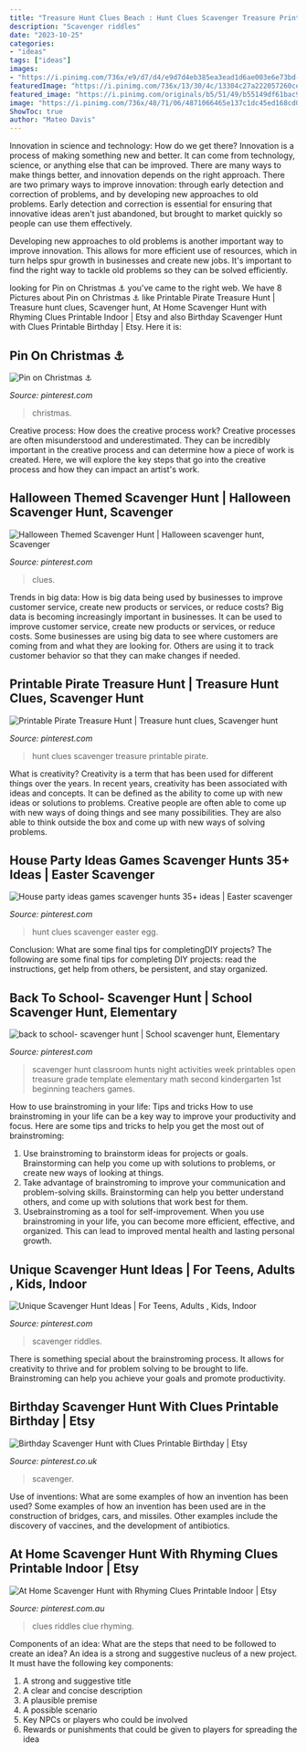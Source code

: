 ```yaml
---
title: "Treasure Hunt Clues Beach : Hunt Clues Scavenger Treasure Printable Pirate"
description: "Scavenger riddles"
date: "2023-10-25"
categories:
- "ideas"
tags: ["ideas"]
images:
- "https://i.pinimg.com/736x/e9/d7/d4/e9d7d4eb385ea3ead1d6ae003e6e73bd--school-scavenger-hunts-classroom-scavenger-hunt.jpg"
featuredImage: "https://i.pinimg.com/736x/13/30/4c/13304c27a222057260cebfe4445afa9b.jpg"
featured_image: "https://i.pinimg.com/originals/b5/51/49/b55149df61bac92e4e98c341dfabc6f5.png"
image: "https://i.pinimg.com/736x/48/71/06/4871066465e137c1dc45ed168cd08b9d.jpg"
ShowToc: true
author: "Mateo Davis"
---
```



Innovation in science and technology: How do we get there?
Innovation is a process of making something new and better. It can come from technology, science, or anything else that can be improved. There are many ways to make things better, and innovation depends on the right approach.
There are two primary ways to improve innovation: through early detection and correction of problems, and by developing new approaches to old problems. Early detection and correction is essential for ensuring that innovative ideas aren't just abandoned, but brought to market quickly so people can use them effectively.

Developing new approaches to old problems is another important way to improve innovation. This allows for more efficient use of resources, which in turn helps spur growth in businesses and create new jobs. It's important to find the right way to tackle old problems so they can be solved efficiently.

	

		
looking for Pin on Christmas ⚓️ you've came to the right web. We have 8 Pictures about Pin on Christmas ⚓️ like Printable Pirate Treasure Hunt | Treasure hunt clues, Scavenger hunt, At Home Scavenger Hunt with Rhyming Clues Printable Indoor | Etsy and also Birthday Scavenger Hunt with Clues Printable Birthday | Etsy. Here it is:
		
    
## Pin On Christmas ⚓️

<img loading=lazy src="https://i.pinimg.com/736x/61/67/19/6167191bc6db9e0cc79b44cfed64f989.jpg" onerror="this.onerror=null;this.src='https://tse2.mm.bing.net/th?id=OIP.8jccNAhUrvm7bVvbwT_TtwHaMm&amp;pid=15.1';" alt="Pin on Christmas ⚓️">

_Source: pinterest.com_

>christmas. 

	

Creative process: How does the creative process work?
Creative processes are often misunderstood and underestimated. They can be incredibly important in the creative process and can determine how a piece of work is created. Here, we will explore the key steps that go into the creative process and how they can impact an artist's work.

    
## Halloween Themed Scavenger Hunt | Halloween Scavenger Hunt, Scavenger

<img loading=lazy src="https://i.pinimg.com/originals/b5/51/49/b55149df61bac92e4e98c341dfabc6f5.png" onerror="this.onerror=null;this.src='https://tse4.mm.bing.net/th?id=OIP.1C-OiOUJipgxTf3Xr8g3ZgHaLG&amp;pid=15.1';" alt="Halloween Themed Scavenger Hunt | Halloween scavenger hunt, Scavenger">

_Source: pinterest.com_

>clues. 

	

Trends in big data: How is big data being used by businesses to improve customer service, create new products or services, or reduce costs?
Big data is becoming increasingly important in businesses. It can be used to improve customer service, create new products or services, or reduce costs. Some businesses are using big data to see where customers are coming from and what they are looking for. Others are using it to track customer behavior so that they can make changes if needed.

    
## Printable Pirate Treasure Hunt | Treasure Hunt Clues, Scavenger Hunt

<img loading=lazy src="https://i.pinimg.com/736x/13/30/4c/13304c27a222057260cebfe4445afa9b.jpg" onerror="this.onerror=null;this.src='https://tse1.mm.bing.net/th?id=OIP.KVNeaUHwko7i186hW0SC5gHaKc&amp;pid=15.1';" alt="Printable Pirate Treasure Hunt | Treasure hunt clues, Scavenger hunt">

_Source: pinterest.com_

>hunt clues scavenger treasure printable pirate. 

	

What is creativity?
Creativity is a term that has been used for different things over the years. In recent years, creativity has been associated with ideas and concepts. It can be defined as the ability to come up with new ideas or solutions to problems. Creative people are often able to come up with new ways of doing things and see many possibilities. They are also able to think outside the box and come up with new ways of solving problems.

    
## House Party Ideas Games Scavenger Hunts 35+ Ideas | Easter Scavenger

<img loading=lazy src="https://i.pinimg.com/736x/de/db/cf/dedbcf6532ed59b2c1e05cc85728201c.jpg" onerror="this.onerror=null;this.src='https://tse1.mm.bing.net/th?id=OIP.vWzZswNhoii4MGHwEmYk4QAAAA&amp;pid=15.1';" alt="House party ideas games scavenger hunts 35+ ideas | Easter scavenger">

_Source: pinterest.com_

>hunt clues scavenger easter egg. 

	

Conclusion: What are some final tips for completingDIY projects?
The following are some final tips for completing DIY projects: read the instructions, get help from others, be persistent, and stay organized.

    
## Back To School- Scavenger Hunt | School Scavenger Hunt, Elementary

<img loading=lazy src="https://i.pinimg.com/736x/e9/d7/d4/e9d7d4eb385ea3ead1d6ae003e6e73bd--school-scavenger-hunts-classroom-scavenger-hunt.jpg" onerror="this.onerror=null;this.src='https://tse2.mm.bing.net/th?id=OIP.UUkrk8WTTBh7OSHFjtp-IwHaJ4&amp;pid=15.1';" alt="back to school- scavenger hunt | School scavenger hunt, Elementary">

_Source: pinterest.com_

>scavenger hunt classroom hunts night activities week printables open treasure grade template elementary math second kindergarten 1st beginning teachers games. 

	

How to use brainstroming in your life: Tips and tricks
How to use brainstroming in your life can be a key way to improve your productivity and focus. Here are some tips and tricks to help you get the most out of brainstroming: 
1) Use brainstroming to brainstorm ideas for projects or goals. Brainstorming can help you come up with solutions to problems, or create new ways of looking at things. 
2) Take advantage of brainstroming to improve your communication and problem-solving skills. Brainstorming can help you better understand others, and come up with solutions that work best for them. 
3) Usebrainstroming as a tool for self-improvement. When you use brainstroming in your life, you can become more efficient, effective, and organized. This can lead to improved mental health and lasting personal growth.

    
## Unique Scavenger Hunt Ideas | For Teens, Adults , Kids, Indoor

<img loading=lazy src="https://i.pinimg.com/736x/52/e0/68/52e0683f751e801bb504c3e0927b329c.jpg" onerror="this.onerror=null;this.src='https://tse4.mm.bing.net/th?id=OIP.DnCRV-P5Pns0s-hK6UOnjwHaJl&amp;pid=15.1';" alt="Unique Scavenger Hunt Ideas | For Teens, Adults , Kids, Indoor">

_Source: pinterest.com_

>scavenger riddles. 

	

There is something special about the brainstroming process. It allows for creativity to thrive and for problem solving to be brought to life. Brainstroming can help you achieve your goals and promote productivity.

    
## Birthday Scavenger Hunt With Clues Printable Birthday | Etsy

<img loading=lazy src="https://i.pinimg.com/736x/9f/90/87/9f9087c34fa375405ddc5b8c44fb0779.jpg" onerror="this.onerror=null;this.src='https://tse3.mm.bing.net/th?id=OIP.31O4DklIuNSkJcAm_PxJlgHaLH&amp;pid=15.1';" alt="Birthday Scavenger Hunt with Clues Printable Birthday | Etsy">

_Source: pinterest.co.uk_

>scavenger. 

	

Use of inventions: What are some examples of how an invention has been used?
Some examples of how an invention has been used are in the construction of bridges, cars, and missiles. Other examples include the discovery of vaccines, and the development of antibiotics.

    
## At Home Scavenger Hunt With Rhyming Clues Printable Indoor | Etsy

<img loading=lazy src="https://i.pinimg.com/736x/48/71/06/4871066465e137c1dc45ed168cd08b9d.jpg" onerror="this.onerror=null;this.src='https://tse4.mm.bing.net/th?id=OIP.6R2ra1vhFpSSsxZnUG44VwHaLH&amp;pid=15.1';" alt="At Home Scavenger Hunt with Rhyming Clues Printable Indoor | Etsy">

_Source: pinterest.com.au_

>clues riddles clue rhyming. 

	

Components of an idea: What are the steps that need to be followed to create an idea?
An idea is a strong and suggestive nucleus of a new project. It must have the following key components:
1. A strong and suggestive title 
2. A clear and concise description 
3. A plausible premise 
4. A possible scenario 
5. Key NPCs or players who could be involved 
6. Rewards or punishments that could be given to players for spreading the idea 

